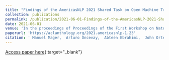 ```yaml
---
title: "Findings of the AmericasNLP 2021 Shared Task on Open Machine Translation for Indigenous Languages of the Americas"
collection: publications
permalink: /publication/2021-06-01-Findings-of-the-AmericasNLP-2021-Shared-Task-on-Open-Machine-Translation-for-Indigenous-Languages-of-the-Americas
date: 2021-06-01
venue: 'In the proceedings of Proceedings of the First Workshop on Natural Language Processing for Indigenous Languages of the Americas'
paperurl: 'https://aclanthology.org/2021.americasnlp-1.23'
citation: ' Manuel Mager,  Arturo Oncevay,  Abteen Ebrahimi,  John Ortega,  Annette Rios,  Angela Fan,  Ximena Gutierrez-Vasques,  Luis Chiruzzo,  Gustavo Gim{\&apos;e}nez-Lugo,  Ricardo Ramos,  Ivan Meza,  Rolando Coto-Solano,  Alexis Palmer,  Elisabeth Mager-Hois,  Vishrav Chaudhary,  Graham Neubig,  Ngoc Vu,  Katharina Kann, &quot;Findings of the AmericasNLP 2021 Shared Task on Open Machine Translation for Indigenous Languages of the Americas.&quot; In the proceedings of Proceedings of the First Workshop on Natural Language Processing for Indigenous Languages of the Americas, 2021.'
---
```

[Access paper here](https://aclanthology.org/2021.americasnlp-1.23){:target="_blank"}
